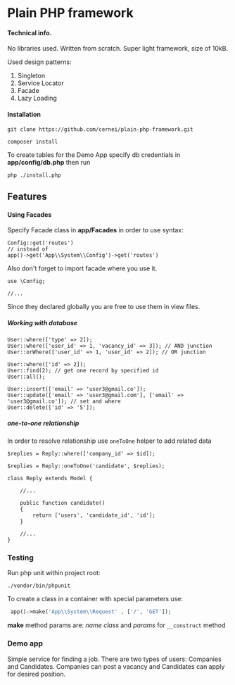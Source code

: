 # Plain PHP framework
#### Technical info.

No libraries used. Written from scratch. Super light framework, size of 10kB.

Used design patterns:

1. Singleton
2. Service Locator
3. Facade
4. Lazy Loading

#### Installation
```
git clone https://github.com/cernei/plain-php-framework.git

composer install
```
To create tables for the Demo App specify db credentials in **app/config/db.php** then run
```
php ./install.php
```
## Features

#### Using Facades
Specify Facade class in **app/Facades** in order to use syntax:
```
Config::get('routes')
// instead of 
app()->get('App\\System\\Config')->get('routes')
```
Also don't forget to import facade where you use it.
```
use \Config;

//...
```
Since they declared globally you are free to use them in view files.

##### Working with database
```
User::where(['type' => 2]);
User::where(['user_id' => 1, 'vacancy_id' => 3]); // AND junction
User::orWhere(['user_id' => 1, 'user_id' => 2]); // OR junction

User::where(['id' => 2]);
User::find(2); // get one record by specified id
User::all();

User::insert(['email' => 'user3@gmail.co']);
User::update(['email' => 'user3@gmail.com'], ['email' => 'user3@gmail.co']); // set and where
User::delete(['id' => '5']);
```


##### one-to-one relationship
In order to resolve relationship use ```oneToOne``` helper to add related data 
```
$replies = Reply::where(['company_id' => $id]);

$replies = Reply::oneToOne('candidate', $replies);
```
```
class Reply extends Model {

    //...
    
    public function candidate()
    {
        return ['users', 'candidate_id', 'id'];
    }
    
    //...
}
```

### Testing
Run php unit within project root:
```
./vendor/bin/phpunit
```
To create a class in a container with special parameters use: 
```php
 app()->make('App\\System\\Request' , ['/', 'GET']);
```
**make** method params are: _name class_ and _params_ for ```__construct``` method

### Demo app
Simple service for finding a job.
There are two types of users: Companies and Candidates.
Companies can post a vacancy and Candidates can apply for desired position.
